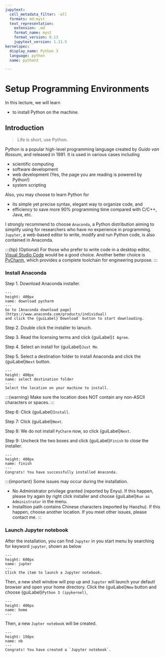 ```yaml
---
jupytext:
  cell_metadata_filter: -all
  formats: md:myst
  text_representation:
    extension: .md
    format_name: myst
    format_version: 0.13
    jupytext_version: 1.11.5
kernelspec:
  display_name: Python 3
  language: python
  name: python3

---
```


# Setup Programming Environments

In this lecture, we will learn  
- to install Python on the machine.

## Introduction

> Life is short, use Python.

Python is a popular high-level programming language created 
by *Guido van Rossum*, and released in 1991. It is used in various cases including
- scientific computing
- software development
- web development (Yes, the page you are reading is powered by Python!)
- system scripting

Also, you may choose to learn Python for
- its simple yet precise syntax, elegant way to organize code, and
- efficiency to save more 90% programming time compared with C/C++, Java, etc.

I strongly recommend to choose `Anaconda`,
a Python distribution aiming to simplify using for researchers
who have no experience in programming. `Jupyter`, a web-based editor
to write, modify and run Python code, is also contained in Anaconda. 

:::{tip}
(Optional) For those who prefer to write code in a desktop editor, 
[Visual Studio Code](https://code.visualstudio.com) would be a good choice.
Another better choice is [PyCharm](https://www.jetbrains.com/pycharm/download/),
which provides a complete toolchain for engineering purpose.
:::

### Install Anaconda 

Step 1. Download Anaconda installer.
```{figure} ./images/download-anaconda.png
---
height: 400px
name: download pycharm
---
Go to [Anaconda download page](https://www.anaconda.com/products/individual)
and click the {guiLabel}`Download` button to start downloading. 
```

Step 2. Double click the installer to lanuch.

Step 3. Read the licensing terms and click {guiLabel}`I Agree`.

Step 4. Select an install for {guiLabel}`Just Me`.

Step 5. Select a destination folder to install Anaconda and click the {guiLabel}`Next` button.
```{figure} ./images/select-dest-folder.png
---
height: 400px
name: select destination folder
---
Select the location on your machine to install.
```
:::{warning}
Make sure the location does NOT contain any non-ASCII characters or spaces.
:::

Step 6: Click {guiLabel}`Install`.

Step 7: Click {guiLabel}`Next`.

Step 8: We do not install `PyCharm` now, so click {guiLabel}`Next`.

Step 9: Uncheck the two boxes and click {guiLabel}`Finish` to close the installer.
```{figure} ./images/finish.png
---
height: 400px
name: finish
---
Congrats! You have successfully installed Anaconda.
```

:::{important}
Some issues may occur during the installation.
- No Administrator privilege granted (reported by Enyu). If this happen,
  please try again by right click installer and choose {guiLabel}`Run as Administrator`
  in the menu.
- Installtion path contains Chinese characters (reported by Haozhu).
  If this happen, choose another location.
If you meet other issues, please contact me.
:::
### Launch Jupyter notebook
After the installation, you can find `Jupyter` in you start menu by 
searching for keyword `jupyter`, shown as below
```{figure} ./images/jupyter.jpeg
---
height: 600px
name: jupter
---
Click the item to launch a Jupyter notebook.
```

Then, a new shell window will pop up and `Jupyter` will launch your defautl browser and open your home directory.
Click the {guiLabel}`New` button and choose {guiLabel}`Python 3 (ipykernel)`,
```{figure} ./images/home.png
---
height: 400px
name: home
---
```

Then, a new `Jupter notebook` will be created.
```{figure} ./images/nb.png
---
height: 150px
name: nb
---
Congrats! You have created a `Jupyter notebook`.
```
